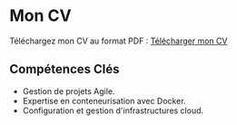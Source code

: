 # Mon CV

Téléchargez mon CV au format PDF : [Télécharger mon CV](assets/cv.pdf)

## Compétences Clés
- Gestion de projets Agile.
- Expertise en conteneurisation avec Docker.
- Configuration et gestion d'infrastructures cloud.
